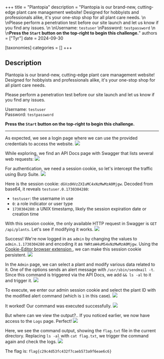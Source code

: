 +++
title = "Plantopia"
description = "Plantopia is our brand-new, cutting-edge plant care management website! Designed for hobbyists and professionals alike, it's your one-stop shop for all plant care needs.  \n  \nPlease perform a penetration test before our site launch and let us know if you find any issues.  \n  \nUsername: `testuser`  \nPassword: `testpassword`  \n  \n**Press the `Start` button on the top-right to begin this challenge.**"
authors = ["Tyr"]
date = 2024-09-30

[taxonomies]
categories = []
+++

## Description

Plantopia is our brand-new, cutting-edge plant care management website! Designed for hobbyists and professionals alike, it's your one-stop shop for all plant care needs.  
  
Please perform a penetration test before our site launch and let us know if you find any issues.  
  
Username: `testuser`  
Password: `testpassword`  
  
**Press the `Start` button on the top-right to begin this challenge.**

----

As expected, we see a login page where we can use the provided credentials to access the website.
![](https://i.imgur.com/ebmAwzH.png)

While exploring, we find an API Docs page with Swagger that lists several web requests:
![](https://i.imgur.com/05AyLWj.png)

For authentication, we need a session cookie, so let's intercept the traffic using Burp Suite.
![](https://i.imgur.com/f1pk6dQ.png)

Here is the session cookie: `dGVzdHVzZXIuMC4xNzMwMzA0Mjgw`. Decoded from base64, it reveals `testuser.0.1730304280`:
- `testuser`: the username in use
- `0`: a role indicator or user type
- `1730304280`: a UNIX timestamp, likely the session expiration date or creation time

With this session cookie, the only available HTTP request in Swagger is `GET /api/plants`. Let's see if modifying it works.
![](https://i.imgur.com/Mzu8hWc.png)

Success! We're now logged in as `admin` by changing the values to `admin.1.1730304280` and encoding it as `YWRtaW4uMS4xNzMwMzA0Mjgw`. Using the [Cookie-Editor browser extension ](https://cookie-editor.com), we can make this session cookie persistent.
![](https://i.imgur.com/dtDuUvL.png)

In the `Admin` page, we can select a plant and modify various data related to it. One of the options sends an alert message with `/usr/sbin/sendmail -t`. Since this command is triggered via the API Docs, we add `&& ls -al` to it and trigger it.
![](https://i.imgur.com/oX0qQao.png)

To execute, we enter our admin session cookie and select the plant ID with the modified alert command (which is `1` in this case).
![](https://i.imgur.com/IjYLTEO.png)

It worked! Our command was executed successfully.
![](https://i.imgur.com/cQaSN4i.png)

But where can we view the output?.. If you noticed earlier, we now have access to the `Logs` page. Perfect!
![](https://i.imgur.com/xXtXqny.png)

Here, we see the command output, showing the `flag.txt` file in the current directory. Replacing `ls -al` with `cat flag.txt`, we trigger the command again and check the logs.
![](https://i.imgur.com/SFVchBw.png)

The flag is: `flag{c29c4d53fc432f7caeb573a9f6eae6c6}`
